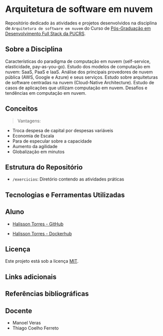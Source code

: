 # Arquitetura de software em nuvem

Repositório dedicado às atividades e projetos desenvolvidos na disciplina de `Arquitetura de software em nuvem` do Curso de [Pós-Graduação em Desenvolvimento Full Stack da PUCRS](https://online.pucrs.br/pos-graduacao/desenvolvimento-full-stack).

## Sobre a Disciplina

Características do paradigma de computação em nuvem (self-service, elasticidade, pay-as-you-go).
Estudo dos modelos de computação em nuvem: SaaS, PaaS e IaaS. Análise dos principais provedores de nuvem pública (AWS, Google e Azure) e seus serviços.
Estudo sobre arquiteturas de software centradas na nuvem (Cloud-Native Architecture).
Estudo de casos de aplicações que utilizam computação em nuvem. Desafios e tendências em computação em nuvem.

## Conceitos

> Vantagens:

- Troca despesa de capital por despesas variáveis
- Economia de Escala
- Para de especular sobre a capacidade
- Aumento da agilidade
- Globalização em minutos


## Estrutura do Repositório

- `/exercicios`: Diretório contendo as atividades práticas


## Tecnologias e Ferramentas Utilizadas


## Aluno

- [Halisson Torres - GitHub](https://github.com/halissontorres)

- [Halisson Torres - Dockerhub](https://hub.docker.com/repository/docker/halissontorres/pos-graduacao-puc-rs/general)

## Licença

Este projeto está sob a licença [MIT](../LICENSE).

## Links adicionais


## Referências bibliográficas


## Docente

- Manoel Veras
- Thiago Coelho Ferreto


